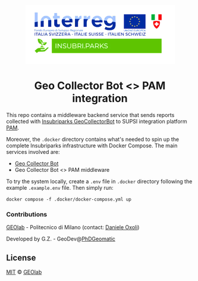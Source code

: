<div align="center">

<img
src="https://raw.githubusercontent.com/opengeolab/geocollectorbot_pam_integration/main/docs/img/insubri_parks_logo.png"
alt="logo"
/>

# Geo Collector Bot <> PAM integration

</div>

This repo contains a middleware backend service that sends reports collected with 
[Insubriparks GeoCollectorBot](https://t.me/GeoCollectorBot_Insubriparks_bot) to SUPSI integration platform 
[PAM](https://insubripam.eu/).

Moreover, the `.docker` directory contains what's needed to spin up the complete Insubriparks infrastructure with Docker
Compose. The main services involved are:
- [Geo Collector Bot](https://github.com/opengeolab/geocollectorbot)
- Geo Collector Bot <> PAM middleware

To try the system locally, create a `.env` file in `.docker` directory following the example `.example.env` file. Then
simply run:

```shell
docker compose -f .docker/docker-compose.yml up
```

### Contributions

[GEOlab](http://www.geolab.polimi.it/) - Politecnico di Milano (contact: [Daniele Oxoli](mailto:daniele.oxoli@polimi.it))

Developed by G.Z. - GeoDev@[PhDGeomatic](https://github.com/PhDGeomatic)

## License

[MIT](https://opensource.org/licenses/MIT) © [GEOlab](mailto:geolab.como@gmail.com)
